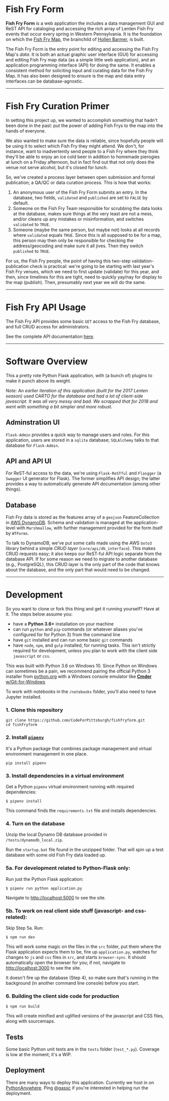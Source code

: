 # Fish Fry Form

**Fish Fry Form** is a web application the includes a data management GUI and ReST API for cataloging and accessing the rich array of Lenten Fish Fry events that occur every spring in Western Pennsylvania. It is the foundation on which the [Fish Fry Map](https://codeforpittsburgh.github.io/fishfrymap), the brainchild of [Hollen Barmer](https://twitter.com/hollenbarmer), is built.

The Fish Fry Form is the entry point for editing and accessing the Fish Fry Map's *data*. It is both an actual graphic user interface (GUI) for accessing and editing Fish Fry map data (as a simple little web application), and an application programming interface (API) for doing the same. It enables a consistent method for soliciting input and curating data for the Fish Fry Map. It has also been designed to ensure is the map and data entry interfaces can be database-agnostic.

---

# Fish Fry Curation Primer

In setting this project up, we wanted to accomplish something that hadn't been done in the past: put the power of adding Fish Frys to the map into the hands of everyone.

We also wanted to make sure the data is reliable, since hopefully people will be using it to select which Fish Fry they might attend. We don't, for instance, want to inadvertently send people to a Fish Fry where they think they'll be able to enjoy an ice cold beer in addition to homemade pierogies at lunch on a Friday afternoon, but in fact find out that not only does the venue not serve alcohol, but it's closed for lunch.

So, we've created a process layer between open submission and formal publication; a QA/QC or data curation process. This is how that works:

1. An anonymous user of the Fish Fry Form submits an entry. In the database, two fields, `validated` and `published` are set to `FALSE` by default.
2. Someone on the Fish Fry Team responsible for scrubbing the data looks at the database, makes sure things at the very least are not a mess, and/or cleans up any mistakes or misinformation, and switches `validated` to `TRUE`.
3. Someone (maybe the same person, but maybe not) looks at all records where `validated` equals `TRUE`. Since this is all supposed to be for a map, this person may then only be responsible for checking the address/geocoding and make sure it all jives. Then they switch `published` to `TRUE`.

For us, the Fish Fry people, the point of having this two-step validation-publication check is practical: we're going to be starting with last year's Fish Fry venues, which we need to first update (validate) for this year, and then, since timelines for this are tight, need to quickly yay/nay for display to the map (publish). Then, presumably next year we will do the same.

---

# Fish Fry API Usage

The Fish Fry API provides some basic `GET` access to the Fish Fry database, and full CRUD access for administrators.

See the complete API documentation [here](https://fishfry.codeforpgh.com/apidocs).

---

# Software Overview

This a pretty rote Python Flask application, with (a bunch of) plugins to make it punch above its weight.

_Note: An earlier iteration of this application (built for the 2017 Lenten season) used CARTO for the database and had a lot of client-side javascript. It was all very messy and bad. We scrapped that for 2018 and went with something a bit simpler and more robust._

## Adminstration UI

`Flask-Admin` provides a quick way to manage users and roles. For this application, users are stored in a `sqlite` database; `SQLAlchemy` talks to that database for `Flask-Admin`.

## API and API UI

For ReST-ful access to the data, we're using `Flask-ReSTful` and `Flasgger` (a `Swagger` UI generator for Flask). The former simplifies API design; the latter provides a way to automatically generate API documentation (among other things).

## Database

Fish Fry data is stored as the features array of a `geojson` FeatureCollection in [AWS DynamoDB](https://aws.amazon.com/dynamodb/). Schema and validation is managed at the application-level with `Marshmallow`, with further management provided for the form itself by `WTForms`.

To talk to DynamoDB, we've put some calls made using the AWS `boto3` library behind a simple *CRUD layer* (`core/api/db_interface`). This makes CRUD requests easy; it also keeps our ReST-ful API logic separate from the database API. If for some reason we need to migrate to another database (e.g., PostgreSQL), this CRUD layer is the only part of the code that knows about the database, and the only part that would need to be changed.

---

# Development

So you want to clone or fork this thing and get it running yourself? Have at it. The steps below assume you:

* have a **Python 3.6+** installation on your machine
* can run `python` and `pip` commands (or whatever aliases you've configured for for Python 3) from the command line
* have `git` installed and can run some basic `git` commands
* have `node`, `npm`, and `gulp` installed, for running tasks. This isn't strictly required for development, unless you plan to work with the client side `javascript` or `css`.

This was built with Python 3.6 on Windows 10. Since Python on Windows can sometimes be a pain, we recommend pairing the official Python 3 installer from [python.org](https://www.python.org/) with a Windows console emulator like [**Cmder** w/Git-for-Windows](http://cmder.net/)

To work with notebooks in the `/notebooks` folder, you'll also need to have Jupyter installed.

### 1. Clone this repository

```
git clone https://github.com/CodeForPittsburgh/fishfryform.git
cd fishfryform
```

### 2. Install [`pipenv`](https://docs.pipenv.org)

It's a Python package that combines package management and virtual environment management in one place.

```
pip install pipenv
```

### 3. Install dependencies in a virtual environment

Get a Python `pipenv` virtual environment running with required dependencies:

```
$ pipenv install
```

This command finds the `requirements.txt` file and installs dependencies.

### 4. Turn on the database

Unzip the local Dynamo DB database provided in `/tests/dynamodb_local.zip`.

Run the `startup.bat` file found in the unzipped folder. That will spin up a test database with some old Fish Fry data loaded up.

### 5a. For development related to Python-Flask only:

Run just the Python Flask application:

```
$ pipenv run python application.py
```

Navigate to [http://localhost:5000](http://localhost:5000) to see the site.

### 5b. To work on real client side stuff (javascript- and css- related):

Skip Step 5a. Run:

```
$ npm run dev
```

This will work some magic on the files in the `src` folder, put them where the Flask application expects them to be, fire up `application.py`, watches for changes to `js` and `css` files in `src`, and starts `browser-sync`. It should automatically open the browser for you; if not, navigate to [http://localhost:3000](http://localhost:3000) to see the site.

It doesn't fire up the database (Step 4), so make sure that's running in the background (in another command line console) before you start.

### 6. Building the client side code for production

```
$ npm run build
```

This will create minified and uglified versions of the javascript and CSS files, along with sourcemaps.

## Tests

Some basic Python unit tests are in the `tests` folder (`test_*.py`). Coverage is low at the moment; it's a WIP.

## Deployment

There are many ways to deploy this application. Currently we host in on [PythonAnywhere](https://www.pythonanywhere.com/). Ping [@gassc](https://github.com/gassc) if you're interested in helping run the deployment.
